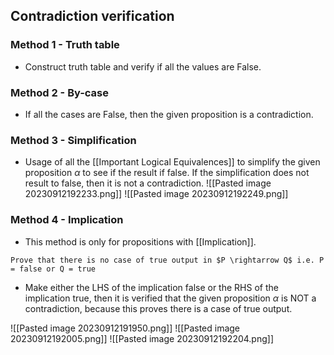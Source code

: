 
## Contradiction verification

### Method 1 - Truth table
- Construct truth table and verify if all the values are False.

### Method 2 - By-case 
- If all the cases are False, then the given proposition is a contradiction.

### Method 3 - Simplification
- Usage of all the [[Important Logical Equivalences]] to simplify the given proposition $\alpha$ to see if the result if false. If the simplification does not result to false, then it is not a contradiction.
![[Pasted image 20230912192233.png]]
![[Pasted image 20230912192249.png]]


### Method 4 - Implication 
- This method is only for propositions with [[Implication]].
```ad-summary
Prove that there is no case of true output in $P \rightarrow Q$ i.e. P = false or Q = true
```
- Make either the LHS of the implication false or the RHS of the implication true, then it is verified that the given proposition $\alpha$ is NOT a contradiction, because this proves there is a case of true output.

![[Pasted image 20230912191950.png]]
![[Pasted image 20230912192005.png]]
![[Pasted image 20230912192204.png]]
